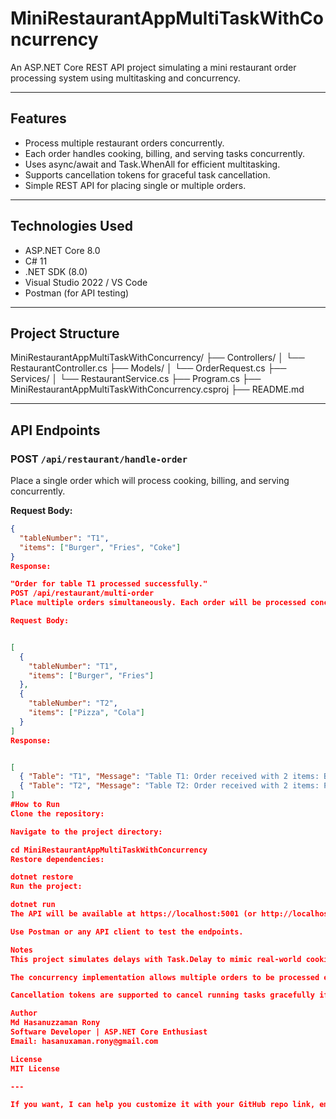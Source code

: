 # MiniRestaurantAppMultiTaskWithConcurrency

An ASP.NET Core REST API project simulating a mini restaurant order processing system using multitasking and concurrency.

---

## Features

- Process multiple restaurant orders concurrently.
- Each order handles cooking, billing, and serving tasks concurrently.
- Uses async/await and Task.WhenAll for efficient multitasking.
- Supports cancellation tokens for graceful task cancellation.
- Simple REST API for placing single or multiple orders.

---

## Technologies Used

- ASP.NET Core 8.0
- C# 11
- .NET SDK (8.0)
- Visual Studio 2022 / VS Code
- Postman (for API testing)

---

## Project Structure

MiniRestaurantAppMultiTaskWithConcurrency/
├── Controllers/
│ └── RestaurantController.cs
├── Models/
│ └── OrderRequest.cs
├── Services/
│ └── RestaurantService.cs
├── Program.cs
├── MiniRestaurantAppMultiTaskWithConcurrency.csproj
├── README.md

---

## API Endpoints

### POST `/api/restaurant/handle-order`

Place a single order which will process cooking, billing, and serving concurrently.

**Request Body:**

```json
{
  "tableNumber": "T1",
  "items": ["Burger", "Fries", "Coke"]
}
Response:

"Order for table T1 processed successfully."
POST /api/restaurant/multi-order
Place multiple orders simultaneously. Each order will be processed concurrently.

Request Body:


[
  {
    "tableNumber": "T1",
    "items": ["Burger", "Fries"]
  },
  {
    "tableNumber": "T2",
    "items": ["Pizza", "Cola"]
  }
]
Response:


[
  { "Table": "T1", "Message": "Table T1: Order received with 2 items: Burger, Fries." },
  { "Table": "T2", "Message": "Table T2: Order received with 2 items: Pizza, Cola." }
]
#How to Run
Clone the repository:

Navigate to the project directory:

cd MiniRestaurantAppMultiTaskWithConcurrency
Restore dependencies:

dotnet restore
Run the project:

dotnet run
The API will be available at https://localhost:5001 (or http://localhost:5000).

Use Postman or any API client to test the endpoints.

Notes
This project simulates delays with Task.Delay to mimic real-world cooking, billing, and serving times.

The concurrency implementation allows multiple orders to be processed efficiently.

Cancellation tokens are supported to cancel running tasks gracefully if needed.

Author
Md Hasanuzzaman Rony
Software Developer | ASP.NET Core Enthusiast
Email: hasanuxaman.rony@gmail.com

License
MIT License

---

If you want, I can help you customize it with your GitHub repo link, email, or add more sections!


